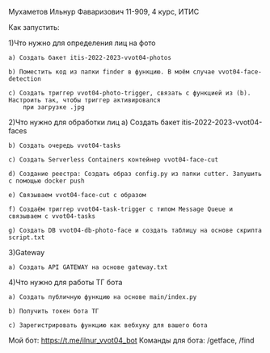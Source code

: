 Мухаметов Ильнур Фаваризович 11-909, 4 курс, ИТИС

Как запустить:

1)Что нужно для определения лиц на фото

	a) Создать бакет itis-2022-2023-vvot04-photos
	
	b) Поместить код из папки finder в функцию. В моём случае vvot04-face-detection
	
	c) Создать триггер vvot04-photo-trigger, связать с функцией из (b). Настроить так, чтобы триггер активировался
		при загрузке .jpg
		
		
2)Что нужно для обработки лиц
	a) Создать бакет itis-2022-2023-vvot04-faces
	
	b) Создать очередь vvot04-tasks
	
	c) Создать Serverless Containers контейнер vvot04-face-cut
	
	d) Создание реестра: Создать образ config.py из папки cutter. Запушить с помощью docker push
	
	e) Связываем vvot04-face-cut с образом
	
	f) Создаём триггер vvot04-task-trigger с типом Message Queue и связываем с vvot04-tasks
	
	g) Создать DB vvot04-db-photo-face и создать таблицу на основе скрипта script.txt
	
	
3)Gateway

	a) Создать API GATEWAY на основе gateway.txt
	
4)Что нужно для работы ТГ бота

	a) Создать публичную функцию на основе main/index.py
	
	b) Получить токен бота ТГ
	
	c) Зарегистрировать функцию как вебхуку для вашего бота

Мой бот: https://t.me/ilnur_vvot04_bot
Команды для бота: /getface, /find

